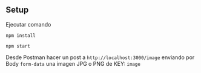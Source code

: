 ## Setup

Ejecutar comando

```shell
npm install
```

```shell
npm start
```

Desde Postman hacer un post a `http://localhost:3000/image` enviando por Body `form-data` una imagen JPG o PNG de KEY: `image`
